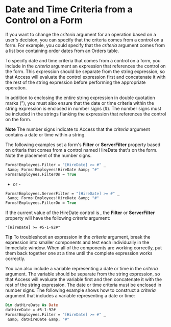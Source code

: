 
# Date and Time Criteria from a Control on a Form

If you want to change the  _criteria_ argument for an operation based on a user's decision, you can specify that the criteria comes from a control on a form. For example, you could specify that the _criteria_ argument comes from a list box containing order dates from an Orders table.

To specify date and time criteria that comes from a control on a form, you include in the  _criteria_ argument an expression that references the control on the form. This expression should be separate from the string expression, so that Access will evaluate the control expression first and concatenate it with the rest of the string expression before performing the appropriate operation.

In addition to enclosing the entire string expression in double quotation marks ("), you must also ensure that the date or time criteria within the string expression is enclosed in number signs (#). The number signs must be included in the strings flanking the expression that references the control on the form.


 **Note**  The number signs indicate to Access that the  _criteria_ argument contains a date or time within a string.

The following examples set a form's  **Filter** or **ServerFilter** property based on criteria that comes from a control named HireDate that's on the form. Note the placement of the number signs.



```vb
Forms!Employees.Filter = "[HireDate] >= #" _ 
 &amp; Forms!Employees!HireDate &amp; "#" 
Forms!Employees.FilterOn = True
```

- or -



```vb
Forms!Employees.ServerFilter = "[HireDate] >= #" _ 
 &amp; Forms!Employees!HireDate &amp; "#" 
Forms!Employees.FilterOn = True
```

If the current value of the HireDate control is , the  **Filter** or **ServerFilter** property will have the following _criteria_ argument:



```text
"[HireDate] >= #5-1-92#"
```


 **Tip**   To troubleshoot an expression in the _criteria_ argument, break the expression into smaller components and test each individually in the Immediate window. When all of the components are working correctly, put them back together one at a time until the complete expression works correctly.

You can also include a variable representing a date or time in the  _criteria_ argument. The variable should be separate from the string expression, so that Access will evaluate the variable first and then concatenate it with the rest of the string expression. The date or time criteria must be enclosed in number signs.
The following example shows how to construct a  _criteria_ argument that includes a variable representing a date or time:



```vb
Dim datHireDate As Date 
datHireDate = #5-1-92# 
Forms!Employees.Filter = "[HireDate] >= #" _ 
 &amp; datHireDate &amp; "#"
```

